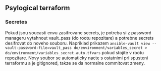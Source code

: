## Psylogical terraform


### Secretes
Pokud jsou soucasti envu zasifrovane secrets, je potreba si z password manageru vytahnout vault_pass (do rootu repozitare) a potrebne secrets desifrovat do noveho souboru. Napriklad prikazem
`ansible-vault view --vault-password-file=vault_pass do/environment/variables_secret > do/environment/variables_secret.auto.tfvars`
pokud stojite v rootu repozitare.
Novy soubor se automaticky nacte s ostatnimi pri spusteni terraformu a je gitignored, takze se da normalne commitovat zmeny.

